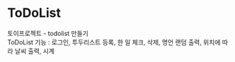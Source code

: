 # ToDoList

토이프로젝트 - todolist 만들기<br>
ToDoList 기능 : 로그인, 투두리스트 등록, 한 일 체크, 삭제, 명언 랜덤 출력, 위치에 따라 날씨 출력, 시계
